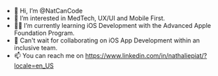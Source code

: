 - 👋 Hi, I’m @NatCanCode
- 👀 I’m interested in MedTech, UX/UI and Mobile First. 
- 👩‍💻 I’m currently learning iOS Development with the Advanced Apple Foundation Program. 
- 🤝 Can't wait for collaborating on iOS App Development within an inclusive team. 
- 📫 You can reach me on https://www.linkedin.com/in/nathaliepiat/?locale=en_US

<!---
NatCanCode/NatCanCode is a ✨ special ✨ repository because its `README.md` (this file) appears on your GitHub profile.
You can click the Preview link to take a look at your changes.
--->
